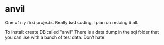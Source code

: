 anvil
=====

One of my first projects. Really bad coding, I plan on redoing it all.


To install:
create DB called "anvil"
There is a data dump in the sql folder that you can use with a bunch of test data. Don't hate.